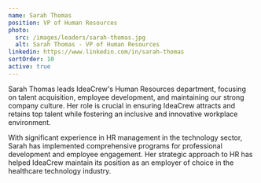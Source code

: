 ```yaml
---
name: Sarah Thomas
position: VP of Human Resources
photo:
  src: /images/leaders/sarah-thomas.jpg
  alt: Sarah Thomas - VP of Human Resources
linkedin: https://www.linkedin.com/in/sarah-thomas
sortOrder: 10
active: true
---
```


Sarah Thomas leads IdeaCrew's Human Resources department, focusing on talent acquisition, employee development, and maintaining our strong company culture. Her role is crucial in ensuring IdeaCrew attracts and retains top talent while fostering an inclusive and innovative workplace environment.

With significant experience in HR management in the technology sector, Sarah has implemented comprehensive programs for professional development and employee engagement. Her strategic approach to HR has helped IdeaCrew maintain its position as an employer of choice in the healthcare technology industry.
